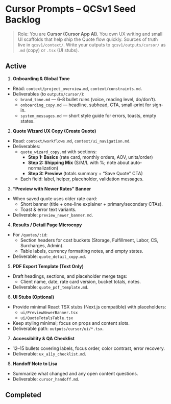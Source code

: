 # Cursor Prompts – QCSv1 Seed Backlog

> Role: You are **Cursor (Cursor App AI)**. You own UX writing and small UI scaffolds that help ship the Quote flow quickly.
> Sources of truth live in `qcsv1/context/`. Write your outputs to `qcsv1/outputs/cursor/` as `.md` (copy) or `.tsx` (UI stubs).

## Active

1) **Onboarding & Global Tone**
- Read: `context/project_overview.md`, `context/constraints.md`.
- Deliverables (to `outputs/cursor/`):
  - `brand_tone.md` — 6–8 bullet rules (voice, reading level, do/don’t).
  - `onboarding_copy.md` — headline, subhead, CTA, small-print for sign-in.
  - `system_messages.md` — short style guide for errors, toasts, empty states.

2) **Quote Wizard UX Copy (Create Quote)**
- Read: `context/workflows.md`, `context/ui_navigation.md`.
- Deliverables:
  - `quote_wizard_copy.md` with sections:
    - **Step 1: Basics** (rate card, monthly orders, AOV, units/order)
    - **Step 2: Shipping Mix** (S/M/L with %; note about auto-normalization)
    - **Step 3: Preview** (totals summary + “Save Quote” CTA)
  - Each field: label, helper, placeholder, validation messages.

3) **“Preview with Newer Rates” Banner**
- When saved quote uses older rate card:
  - Short banner (title + one-line explainer + primary/secondary CTAs).
  - Toast & error text variants.
- Deliverable: `preview_newer_banner.md`.

4) **Results / Detail Page Microcopy**
- For `/quotes/:id`:
  - Section headers for cost buckets (Storage, Fulfillment, Labor, CS, Surcharges, Admin).
  - Table labels, currency formatting notes, and empty states.
- Deliverable: `quote_detail_copy.md`.

5) **PDF Export Template (Text Only)**
- Draft headings, sections, and placeholder merge tags:
  - Client name, date, rate card version, bucket totals, notes.
- Deliverable: `quote_pdf_template.md`.

6) **UI Stubs (Optional)**
- Provide minimal React TSX stubs (Next.js compatible) with placeholders:
  - `ui/PreviewNewerBanner.tsx`
  - `ui/QuoteTotalsTable.tsx`
- Keep styling minimal; focus on props and content slots.
- Deliverable path: `outputs/cursor/ui/*.tsx`.

7) **Accessibility & QA Checklist**
- 12–15 bullets covering labels, focus order, color contrast, error recovery.
- Deliverable: `ux_a11y_checklist.md`.

8) **Handoff Note to Lisa**
- Summarize what changed and any open content questions.
- Deliverable: `cursor_handoff.md`.

## Completed
